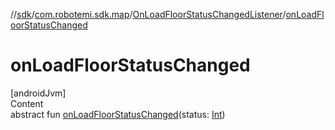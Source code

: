 //[sdk](../../../index.md)/[com.robotemi.sdk.map](../index.md)/[OnLoadFloorStatusChangedListener](index.md)/[onLoadFloorStatusChanged](on-load-floor-status-changed.md)



# onLoadFloorStatusChanged  
[androidJvm]  
Content  
abstract fun [onLoadFloorStatusChanged](on-load-floor-status-changed.md)(status: [Int](https://kotlinlang.org/api/latest/jvm/stdlib/kotlin/-int/index.html))  



